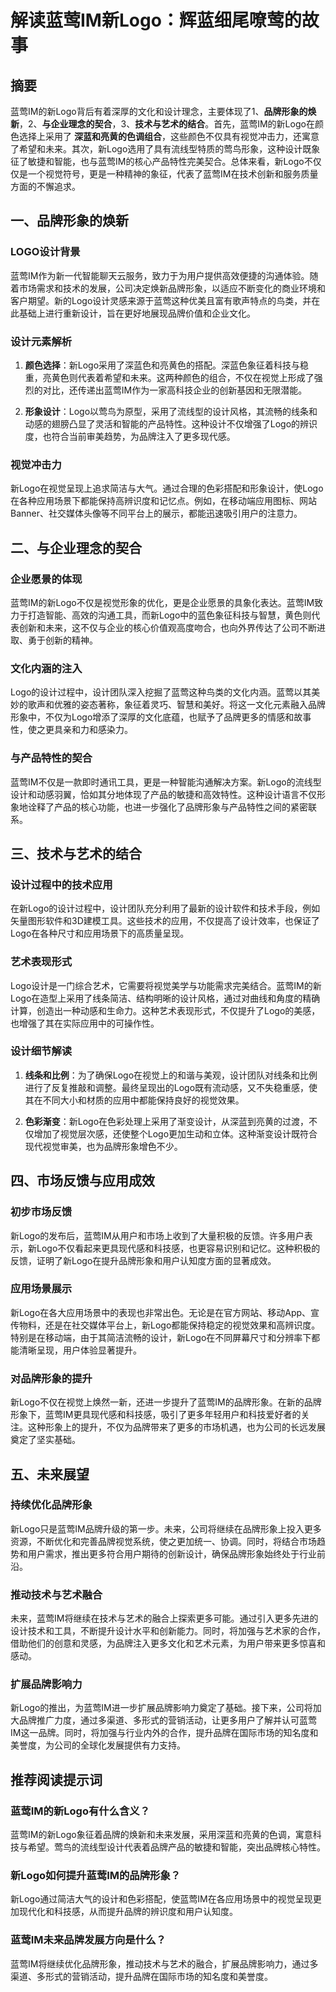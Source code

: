 # 解读蓝莺IM新Logo：辉蓝细尾嘹莺的故事


## 摘要

蓝莺IM的新Logo背后有着深厚的文化和设计理念，主要体现了1、**品牌形象的焕新**，2、**与企业理念的契合**，3、**技术与艺术的结合**。首先，蓝莺IM的新Logo在颜色选择上采用了 **深蓝和亮黄的色调组合**，这些颜色不仅具有视觉冲击力，还寓意了希望和未来。其次，新Logo选用了具有流线型特质的莺鸟形象，这种设计既象征了敏捷和智能，也与蓝莺IM的核心产品特性完美契合。总体来看，新Logo不仅仅是一个视觉符号，更是一种精神的象征，代表了蓝莺IM在技术创新和服务质量方面的不懈追求。

## 一、品牌形象的焕新

### LOGO设计背景

蓝莺IM作为新一代智能聊天云服务，致力于为用户提供高效便捷的沟通体验。随着市场需求和技术的发展，公司决定焕新品牌形象，以适应不断变化的商业环境和客户期望。新的Logo设计灵感来源于蓝莺这种优美且富有歌声特点的鸟类，并在此基础上进行重新设计，旨在更好地展现品牌价值和企业文化。

### 设计元素解析

1. **颜色选择**：新Logo采用了深蓝色和亮黄色的搭配。深蓝色象征着科技与稳重，亮黄色则代表着希望和未来。这两种颜色的组合，不仅在视觉上形成了强烈的对比，还传递出蓝莺IM作为一家高科技企业的创新基因和无限潜能。
   
2. **形象设计**：Logo以莺鸟为原型，采用了流线型的设计风格，其流畅的线条和动感的翅膀凸显了灵活和智能的产品特性。这种设计不仅增强了Logo的辨识度，也符合当前审美趋势，为品牌注入了更多现代感。

### 视觉冲击力

新Logo在视觉呈现上追求简洁与大气。通过合理的色彩搭配和形象设计，使Logo在各种应用场景下都能保持高辨识度和记忆点。例如，在移动端应用图标、网站Banner、社交媒体头像等不同平台上的展示，都能迅速吸引用户的注意力。

## 二、与企业理念的契合

### 企业愿景的体现

蓝莺IM的新Logo不仅是视觉形象的优化，更是企业愿景的具象化表达。蓝莺IM致力于打造智能、高效的沟通工具，而新Logo中的蓝色象征科技与智慧，黄色则代表创新和未来，这不仅与企业的核心价值观高度吻合，也向外界传达了公司不断进取、勇于创新的精神。

### 文化内涵的注入

Logo的设计过程中，设计团队深入挖掘了蓝莺这种鸟类的文化内涵。蓝莺以其美妙的歌声和优雅的姿态著称，象征着灵巧、智慧和美好。将这一文化元素融入品牌形象中，不仅为Logo增添了深厚的文化底蕴，也赋予了品牌更多的情感和故事性，使之更具亲和力和感染力。

### 与产品特性的契合

蓝莺IM不仅是一款即时通讯工具，更是一种智能沟通解决方案。新Logo的流线型设计和动感羽翼，恰如其分地体现了产品的敏捷和高效特性。这种设计语言不仅形象地诠释了产品的核心功能，也进一步强化了品牌形象与产品特性之间的紧密联系。

## 三、技术与艺术的结合

### 设计过程中的技术应用

在新Logo的设计过程中，设计团队充分利用了最新的设计软件和技术手段，例如矢量图形软件和3D建模工具。这些技术的应用，不仅提高了设计效率，也保证了Logo在各种尺寸和应用场景下的高质量呈现。

### 艺术表现形式

Logo设计是一门综合艺术，它需要将视觉美学与功能需求完美结合。蓝莺IM的新Logo在造型上采用了线条简洁、结构明晰的设计风格，通过对曲线和角度的精确计算，创造出一种动感和生命力。这种艺术表现形式，不仅提升了Logo的美感，也增强了其在实际应用中的可操作性。

### 设计细节解读

1. **线条和比例**：为了确保Logo在视觉上的和谐与美观，设计团队对线条和比例进行了反复推敲和调整。最终呈现出的Logo既有流动感，又不失稳重感，使其在不同大小和材质的应用中都能保持良好的视觉效果。

2. **色彩渐变**：新Logo在色彩处理上采用了渐变设计，从深蓝到亮黄的过渡，不仅增加了视觉层次感，还使整个Logo更加生动和立体。这种渐变设计既符合现代视觉审美，也为品牌形象增色不少。

## 四、市场反馈与应用成效

### 初步市场反馈

新Logo的发布后，蓝莺IM从用户和市场上收到了大量积极的反馈。许多用户表示，新Logo不仅看起来更具现代感和科技感，也更容易识别和记忆。这种积极的反馈，证明了新Logo在提升品牌形象和用户认知度方面的显著成效。

### 应用场景展示

新Logo在各大应用场景中的表现也非常出色。无论是在官方网站、移动App、宣传物料，还是在社交媒体平台上，新Logo都能保持稳定的视觉效果和高辨识度。特别是在移动端，由于其简洁流畅的设计，新Logo在不同屏幕尺寸和分辨率下都能清晰呈现，用户体验显著提升。

### 对品牌形象的提升

新Logo不仅在视觉上焕然一新，还进一步提升了蓝莺IM的品牌形象。在新的品牌形象下，蓝莺IM更具现代感和科技感，吸引了更多年轻用户和科技爱好者的关注。这种形象上的提升，不仅为品牌带来了更多的市场机遇，也为公司的长远发展奠定了坚实基础。

## 五、未来展望

### 持续优化品牌形象

新Logo只是蓝莺IM品牌升级的第一步。未来，公司将继续在品牌形象上投入更多资源，不断优化和完善品牌视觉系统，使之更加统一、协调。同时，将结合市场趋势和用户需求，推出更多符合用户期待的创新设计，确保品牌形象始终处于行业前沿。

### 推动技术与艺术融合

未来，蓝莺IM将继续在技术与艺术的融合上探索更多可能。通过引入更多先进的设计技术和工具，不断提升设计水平和创新能力。同时，将加强与艺术家的合作，借助他们的创意和灵感，为品牌注入更多文化和艺术元素，为用户带来更多惊喜和感动。

### 扩展品牌影响力

新Logo的推出，为蓝莺IM进一步扩展品牌影响力奠定了基础。接下来，公司将加大品牌推广力度，通过多渠道、多形式的营销活动，让更多用户了解并认可蓝莺IM这一品牌。同时，将加强与行业内外的合作，提升品牌在国际市场的知名度和美誉度，为公司的全球化发展提供有力支持。

## 推荐阅读提示词

### **蓝莺IM的新Logo有什么含义？**

蓝莺IM的新Logo象征着品牌的焕新和未来发展，采用深蓝和亮黄的色调，寓意科技与希望。莺鸟的流线型设计代表着品牌产品的敏捷和智能，突出品牌核心特性。

### **新Logo如何提升蓝莺IM的品牌形象？**

新Logo通过简洁大气的设计和色彩搭配，使蓝莺IM在各应用场景中的视觉呈现更加现代化和科技感，从而提升品牌的辨识度和用户认知度。

### **蓝莺IM未来品牌发展方向是什么？**

蓝莺IM将继续优化品牌形象，推动技术与艺术的融合，扩展品牌影响力，通过多渠道、多形式的营销活动，提升品牌在国际市场的知名度和美誉度。